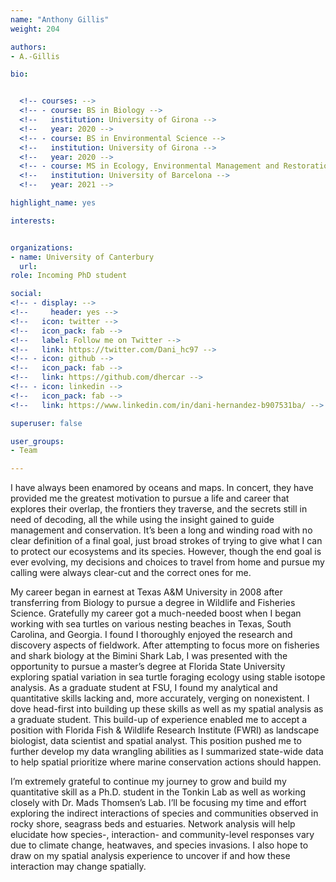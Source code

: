 ```yaml
---
name: "Anthony Gillis"
weight: 204

authors: 
- A.-Gillis

bio: 


  <!-- courses: -->
  <!-- - course: BS in Biology -->
  <!--   institution: University of Girona -->
  <!--   year: 2020 -->
  <!-- - course: BS in Environmental Science -->
  <!--   institution: University of Girona -->
  <!--   year: 2020 -->
  <!-- - course: MS in Ecology, Environmental Management and Restoration -->
  <!--   institution: University of Barcelona -->
  <!--   year: 2021 -->

highlight_name: yes

interests:


organizations:
- name: University of Canterbury
  url: 
role: Incoming PhD student

social:
<!-- - display: -->
<!--     header: yes -->
<!--   icon: twitter -->
<!--   icon_pack: fab -->
<!--   label: Follow me on Twitter -->
<!--   link: https://twitter.com/Dani_hc97 -->
<!-- - icon: github -->
<!--   icon_pack: fab -->
<!--   link: https://github.com/dhercar -->
<!-- - icon: linkedin -->
<!--   icon_pack: fab -->
<!--   link: https://www.linkedin.com/in/dani-hernandez-b907531ba/ -->

superuser: false

user_groups:
- Team

---
```

 

I have always been enamored by oceans and maps. In concert, they have provided me the greatest motivation to pursue a life and career that explores their overlap, the frontiers they traverse, and the secrets still in need of decoding, all the while using the insight gained to guide management and conservation. It’s been a long and winding road with no clear definition of a final goal, just broad strokes of trying to give what I can to protect our ecosystems and its species. However, though the end goal is ever evolving, my decisions and choices to travel from home and pursue my calling were always clear-cut and the correct ones for me.

My career began in earnest at Texas A&M University in 2008 after transferring from Biology to pursue a degree in Wildlife and Fisheries Science. Gratefully my career got a much-needed boost when I began working with sea turtles on various nesting beaches in Texas, South Carolina, and Georgia. I found I thoroughly enjoyed the research and discovery aspects of fieldwork. After attempting to focus more on fisheries and shark biology at the Bimini Shark Lab, I was presented with the opportunity to pursue a master’s degree at Florida State University exploring spatial variation in sea turtle foraging ecology using stable isotope analysis. As a graduate student at FSU, I found my analytical and quantitative skills lacking and, more accurately, verging on nonexistent. I dove head-first into building up these skills as well as my spatial analysis as a graduate student. This build-up of experience enabled me to accept a position with Florida Fish & Wildlife Research Institute (FWRI) as landscape biologist, data scientist and spatial analyst. This position pushed me to further develop my data wrangling abilities as I summarized state-wide data to help spatial prioritize where marine conservation actions should happen. 

I’m extremely grateful to continue my journey to grow and build my quantitative skill as a Ph.D. student in the Tonkin Lab as well as working closely with Dr. Mads Thomsen’s Lab. I’ll be focusing my time and effort exploring the indirect interactions of species and communities observed in rocky shore, seagrass beds and estuaries. Network analysis will help elucidate how species-, interaction- and community-level responses vary due to climate change, heatwaves, and species invasions. I also hope to draw on my spatial analysis experience to uncover if and how these interaction may change spatially.
   
  

  
